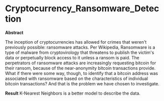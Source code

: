 # Cryptocurrency_Ransomware_Detection

**Abstract**

The inception of cryptocurrencies has allowed for crimes that weren't previously possible: ransomware attacks. Per Wikipedia, Ransomware is a type of malware from cryptovirology that threatens to publish the victim's data or perpetually block access to it unless a ransom is paid. The perpetrators of ransomware attacks are increasingly requesting bitcoin for their ransom, because of the near-anonymity bitcoin transactions provide. What if there were some way, though, to identify that a bitcoin address was associated with ransomware based on the characteristics of individual bitcoin transactions? And that is the problem we have chosen to investigate.

**Result**
K-Nearest Neighbors is a better model to describe the data.




